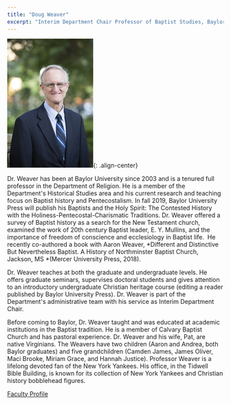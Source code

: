 ```yaml
---
title: "Doug Weaver"
excerpt: "Interim Department Chair Professor of Baptist Studies, Baylor University"
---
```

![image-center](/assets/images/Doug-Weaver-293016.jpg){: .align-center}

Dr. Weaver has been at Baylor University since 2003 and is a tenured full professor in the Department of Religion. He is a member of the Department's Historical Studies area and his current research and teaching focus on Baptist history and Pentecostalism. In fall 2019, Baylor University Press will publish his Baptists and the Holy Spirit: The Contested History with the Holiness-Pentecostal-Charismatic Traditions. Dr. Weaver offered a survey of Baptist history as a search for the New Testament church, examined the work of 20th century Baptist leader, E. Y. Mullins, and the importance of freedom of conscience and ecclesiology in Baptist life.  He recently co-authored a book with Aaron Weaver, *Different and Distinctive But Nevertheless Baptist. A History of Northminster Baptist Church, Jackson, MS *(Mercer University Press, 2018).

Dr. Weaver teaches at both the graduate and undergraduate levels. He offers graduate seminars, supervises doctoral students and gives attention to an introductory undergraduate Christian heritage course (editing a reader published by Baylor University Press). Dr. Weaver is part of the Department's administrative team with his service as Interim Department Chair.

Before coming to Baylor, Dr. Weaver taught and was educated at academic institutions in the Baptist tradition. He is a member of Calvary Baptist Church and has pastoral experience. Dr. Weaver and his wife, Pat, are native Virginians. The Weavers have two children (Aaron and Andrea, both Baylor graduates) and five grandchildren (Camden James, James Oliver, Maci Brooke, Miriam Grace, and Hannah Justice). Professor Weaver is a lifelong devoted fan of the New York Yankees. His office, in the Tidwell Bible Building, is known for its collection of New York Yankees and Christian history bobblehead figures.

[Faculty Profile](https://www.baylor.edu/religion/index.php?id=931783)
